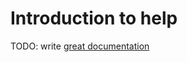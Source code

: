 # Introduction to help

TODO: write [great documentation](http://jacobian.org/writing/great-documentation/what-to-write/)
